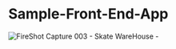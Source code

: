 # Sample-Front-End-App


![FireShot Capture 003 - Skate WareHouse - ](https://user-images.githubusercontent.com/30205909/118268984-be641680-b4db-11eb-8c6a-d567c6d3f21c.png)
